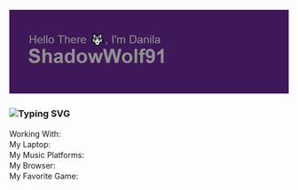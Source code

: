 ![Header](https://github.com/ShadowWolf91/ShadowWolf91/blob/main/header.png)
### ![Typing SVG](https://readme-typing-svg.herokuapp.com?color=%2336BCF7&lines=Hi+there,+I'm+a+3D+and+Unity+programmer)
Working With:
<a href="https://www.adobe.com/products/photoshop.html"><img height="16" width="16" src="https://cdn.simpleicons.org/adobephotoshop/aqua"/><a/>
<a href="https://www.autodesk.com/"><img height="16" width="16" src="https://cdn.simpleicons.org/autodesk/aqua"/><a/>
<a href="https://www.blender.org/"><img height="16" width="16" src="https://cdn.simpleicons.org/blender/aqua"/><a/>
<a href="https://learn.microsoft.com/en-us/dotnet/csharp/"><img height="16" width="16" src="https://cdn.simpleicons.org/csharp/aqua"/><a/>
<a href="https://unity.com"><img height="16" width="16" src="https://cdn.simpleicons.org/unity/aqua"/><a/>
<a href="https://www.unrealengine.com/en-US"><img height="16" width="16" src="https://cdn.simpleicons.org/unrealengine/aqua"/><br/><a/>
My Laptop:
<a href="https://www.lenovo.com/us/en/"><img height="16" width="16" src="https://cdn.simpleicons.org/lenovo/aqua"/><a/>
<a href="https://www.lenovo.com/us/en/c/laptops/thinkpad/"><img height="16" width="16" src="https://cdn.simpleicons.org/thinkpad/aqua"/><a/><br/>
My Music Platforms:
<a href="https://soundcloud.com/user-131706000"><img height="16" width="16" src="https://cdn.simpleicons.org/soundcloud/aqua"/><a/>
<a href=""><img height="16" width="16" src="https://cdn.simpleicons.org/spotify/aqua"/><a/><br/>
My Browser:
<a href="https://brave.com/"><img height="16" width="16" src="https://cdn.simpleicons.org/brave/aqua"/><a/><br/>
My Favorite Game:
<a href="https://store.steampowered.com/app/391540/Undertale/"><img height="16" width="16" src="https://cdn.simpleicons.org/undertale/aqua"/><a/><br/>
<!--
**ShadowWolf91/ShadowWolf91** is a ✨ _special_ ✨ repository because its `README.md` (this file) appears on your GitHub profile.

Here are some ideas to get you started:

- 🔭 I’m currently working on simulation in Unity
- 🌱 I’m currently learning ...
- 👯 I’m looking to collaborate on ...
- 🤔 I’m looking for help with making game
- 💬 Ask me about ...
- 📫 How to reach me: ...
- 😄 Pronouns: ...
- ⚡ Fun fact: ...
-->
